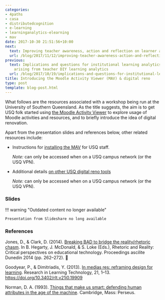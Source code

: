 ```yaml
---
categories:
- 4paths
- casa
- distributedcognition
- e-learning
- learninganalytics-elearning
- mav
date: 2017-10-30 21:51:56+10:00
next:
  text: Improving teacher awareness, action and reflection on learner activity
  url: /blog/2017/11/12/improving-teacher-awareness-action-and-reflection-on-learner-activity/
previous:
  text: Implications and questions for institutional learning analytics implementation
    arising from teacher DIY learning analytics
  url: /blog/2017/10/19/implications-and-questions-for-institutional-learning-analytics-implementation-arising-from-teacher-diy-learning-analytics/
title: Introducing the Moodle Activity Viewer (MAV) & digital reno
type: post
template: blog-post.html
---
```

What follows are the resources associated with a workshop being run at the University of Southern Queensland. As the title suggests, the aim is to get USQ folk started using [the Moodle Activity Viewer](https://damos.world/2013/08/30/the-moodle-activity-viewer-mav-heatmaps-of-student-activity/) to explore usage of Moodle activities and resources, and to briefly introduce the idea of digital renovation.

Apart from the presentation slides and references below, other related resources include:

- Instructions for [installing the MAV](http://tiny.cc/installmav) for USQ staff.
    
    _Note:_ can only be accessed when on a USQ campus network (or the USQ VPN).
    
- Additional details [on other USQ digital reno tools](http://tiny.cc/usqreno)
    
    _Note:_ can only be accessed when on a USQ campus network (or the USQ VPN).
    

### Slides


!!! warning "Outdated content no longer available"

    Presentation from Slideshare no long available


### References

Jones, D., & Clark, D. (2014). [Breaking BAD to bridge the reality/rhetoric chasm](http://djon.es/blog/2014/09/21/breaking-bad-to-bridge-the-realityrhetoric-chasm/). In B. Hegarty, J. McDonald, & S. Loke (Eds.), Rhetoric and Reality: Critical perspectives on educational technology. Proceedings ascilite Dunedin 2014 (pp. 262–272). 

Goodyear, P., & Dimitriadis, Y. (2013). [In medias res: reframing design for learning](http://www.tandfonline.com/doi/full/10.3402/rlt.v21i0.19909). Research in Learning Technology, 21, 1–13. https://doi.org/10.3402/rlt.v21i0.19909

Norman, D. A. (1993). [Things that make us smart: defending human attributes in the age of the machine](https://books.google.com.au/books/about/Things_that_Make_Us_Smart.html?id=g05KXUljlcAC&redir_esc=y). Cambridge, Mass: Perseus.